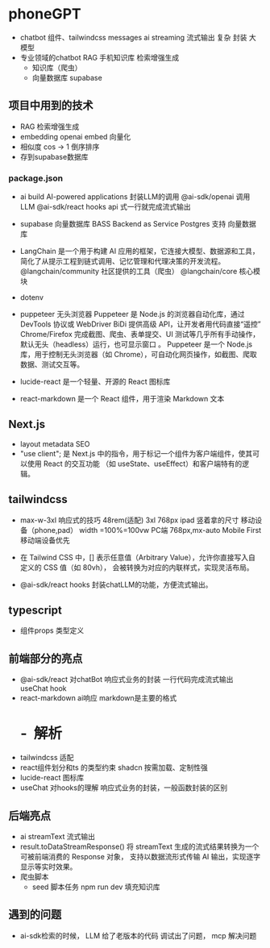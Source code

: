 # phoneGPT

- chatbot
 组件、tailwindcss messages
 ai streaming 流式输出 复杂 封装
 大模型
 - 专业领域的chatbot
    RAG 手机知识库 检索增强生成
    - 知识库（爬虫）
    - 向量数据库 supabase

 ## 项目中用到的技术

 - RAG 检索增强生成
  - embedding openai embed 向量化
  - 相似度 cos -> 1 倒序排序
  - 存到supabase数据库 
### package.json
- ai 
  build AI-powered applications
  封装LLM的调用
  @ai-sdk/openai 调用LLM 
  @ai-sdk/react hooks api 式一行就完成流式输出

- supabase
  向量数据库
  BASS Backend as Service
  Postgres 支持 向量数据库
- LangChain 是一个用于构建 AI 应用的框架，它连接大模型、数据源和工具，
  简化了从提示工程到链式调用、记忆管理和代理决策的开发流程。
  @langchain/community 社区提供的工具（爬虫）
  @langchain/core 核心模块
- dotenv
- puppeteer 无头浏览器 
Puppeteer 是 Node.js 的浏览器自动化库，通过 DevTools 协议或 WebDriver BiDi 提供高级 API，让开发者用代码直接“遥控” Chrome/Firefox 完成截图、爬虫、表单提交、UI 测试等几乎所有手动操作，默认无头（headless）运行，也可显示窗口 。
Puppeteer 是一个 Node.js 库，用于控制无头浏览器（如 Chrome），可自动化网页操作，如截图、爬取数据、测试交互等。

- lucide-react  是一个轻量、开源的 React 图标库
- react-markdown 是一个 React 组件，用于渲染 Markdown 文本

## Next.js
- layout metadata
  SEO
- "use client"; 是 Next.js 中的指令，用于标记一个组件为客户端组件，使其可以使用 React 的交互功能
  （如 useState、useEffect）和客户端特有的逻辑。

## tailwindcss 
- max-w-3xl
  响应式的技巧
  48rem(适配) 3xl 768px ipad 竖着拿的尺寸 
  移动设备（phone,pad） width =100%=100vw
  PC端 768px,mx-auto 
  Mobile First 移动端设备优先
- 在 Tailwind CSS 中，[] 表示任意值（Arbitrary Value），允许你直接写入自定义的 CSS 值（如 80vh），
  会被转换为对应的内联样式，实现灵活布局。

- @ai-sdk/react
  hooks 封装chatLLM的功能，方便流式输出。

## typescript
- 组件props 类型定义

## 前端部分的亮点
- @ai-sdk/react 对chatBot 响应式业务的封装 一行代码完成流式输出
   useChat hook
- react-markdown ai响应 markdown是主要的格式
   # - ![]() 解析
- tailwindcss 适配
- react组件划分和ts 的类型约束
   shadcn 按需加载、定制性强
- lucide-react 图标库
- useChat 对hooks的理解 响应式业务的封装，一般函数封装的区别

## 后端亮点
- ai streamText 流式输出
- result.toDataStreamResponse() 将 streamText 生成的流式结果转换为一个可被前端消费的 Response 对象，
  支持以数据流形式传输 AI 输出，实现逐字显示等实时效果。
- 爬虫脚本
   - seed 脚本任务
      npm run dev
      填充知识库 

## 遇到的问题
- ai-sdk检索的时候， LLM 给了老版本的代码 调试出了问题， mcp 解决问题
  